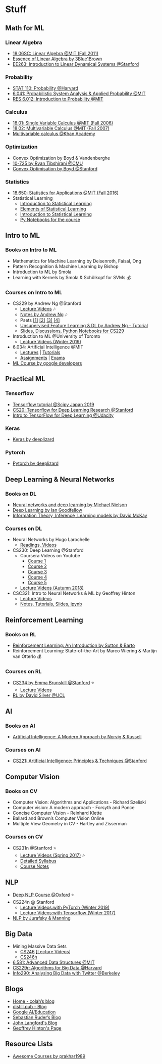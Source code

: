 # Stuff

## Math for ML

### Linear Algebra

* [18.06SC: Linear Algebra @MIT (Fall 2011)](https://www.youtube.com/playlist?list=PL221E2BBF13BECF6C)
* [Essence of Linear Algebra by 3Blue1Brown](https://www.youtube.com/playlist?list=PLZHQObOWTQDPD3MizzM2xVFitgF8hE_ab)
* [EE263: Introduction to Linear Dynamical Systems @Stanford](https://www.youtube.com/playlist?list=PL06960BA52D0DB32B)

### Probability

* [STAT 110: Probability @Harvard](https://www.youtube.com/playlist?list=PL2SOU6wwxB0uwwH80KTQ6ht66KWxbzTIo)
* [6.041: Probabilistic System Analysis & Applied Probability @MIT](https://www.youtube.com/playlist?list=PLUl4u3cNGP61MdtwGTqZA0MreSaDybji8)
* [RES 6.012: Introduction to Probability @MIT](https://www.youtube.com/playlist?list=PLUl4u3cNGP60hI9ATjSFgLZpbNJ7myAg6)

### Calculus

* [18.01: Single Variable Calculus @MIT (Fall 2006)](https://www.youtube.com/playlist?list=PL590CCC2BC5AF3BC1)
* [18.02: Multivariable Calculus @MIT (Fall 2007)](https://www.youtube.com/playlist?list=PL4C4C8A7D06566F38)
* [Multivariable calculus @Khan Academy](https://www.youtube.com/playlist?list=PLSQl0a2vh4HC5feHa6Rc5c0wbRTx56nF7)

### Optimization

* Convex Optimization by Boyd & Vandenberghe
* [10-725 by Ryan Tibshirani @CMU](https://www.youtube.com/playlist?list=PLjbUi5mgii6AVdvImLB9-Hako68p9MpIC)
* [Convex Optimisation by Boyd @Stanford](https://www.youtube.com/playlist?list=PL3940DD956CDF0622)

### Statistics

* [18.650: Statistics for Applications @MIT (Fall 2016)](https://www.youtube.com/playlist?list=PLUl4u3cNGP60uVBMaoNERc6knT_MgPKS0)
* Statistical Learning
  * [Introduction to Statistical Learning](http://www-bcf.usc.edu/~gareth/ISL/)
  * [Elements of Statistical Learning](https://web.stanford.edu/~hastie/ElemStatLearn//)
  * [Introduction to Statistical Learning](https://www.youtube.com/playlist?list=PLOg0ngHtcqbPTlZzRHA2ocQZqB1D_qZ5V)
  * [Py Notebooks for the course](https://github.com/sujitpal/statlearning-notebooks)

## Intro to ML

### Books on Intro to ML

* Mathematics for Machine Learning by Deisenroth, Faisal, Ong
* Pattern Recognition & Machine Learning by Bishop
* Introduction to ML by Smola
* Learning with Kernels by Smola & Schölkopf for SVMs :moneybag:

### Courses on Intro to ML

* CS229 by Andrew Ng @Stanford
  * [Lecture Videos](https://www.youtube.com/playlist?list=PLA89DCFA6ADACE599) :notes:
  * [Notes by Andrew Ng](http://cs229.stanford.edu/notes/) :notes:
  * Psets [[1]](http://github.com/ccombier/CS229/blob/master/Problem1/ps1.pdf) [[2]](http://github.com/ccombier/CS229/blob/master/Problem2/ps2.pdf) [[3]](http://github.com/ccombier/CS229/blob/master/Problem3/ps3.pdf) [[4]](http://github.com/ccombier/CS229/blob/master/Problem4/ps4.pdf)
  * [Unsupervised Feature Learning & DL by Andrew Ng - Tutorial](http://ufldl.stanford.edu/tutorial/)
  * [Slides, Discussions, Python Notebooks for CS229](http://cs229.stanford.edu/syllabus.html)
* Introduction to ML @University of Toronto
  * [Lecture Videos (Winter 2019)](https://www.youtube.com/playlist?list=PL-Mfq5QS-s8iS9XqKuApPE1TSlnZblFHF)
* 6.034: Artificial Intelligence @MIT
  * [Lectures](https://www.youtube.com/playlist?list=PLUl4u3cNGP63gFHB6xb-kVBiQHYe_4hSi) | [Tutorials](https://ocw.mit.edu/courses/electrical-engineering-and-computer-science/6-034-artificial-intelligence-fall-2010/tutorials/)
  * [Assignments](https://ocw.mit.edu/courses/electrical-engineering-and-computer-science/6-034-artificial-intelligence-fall-2010/assignments/) | [Exams](https://ocw.mit.edu/courses/electrical-engineering-and-computer-science/6-034-artificial-intelligence-fall-2010/exams/)
* [ML Course by google developers](https://developers.google.com/machine-learning/crash-course/)

## Practical ML

### Tensorflow

* [Tensorflow tutorial @Scipy Japan 2019](https://www.youtube.com/watch?v=Yyv-ng0_OTU&linkId=67877203)
* [CS20: Tensorflow for Deep Learning Research @Stanford](https://web.stanford.edu/class/cs20si/syllabus.html)
* [Intro to TensorFlow for Deep Learning @Udacity](https://www.udacity.com/course/intro-to-tensorflow-for-deep-learning--ud187)

### Keras

* [Keras by deeplizard](https://www.youtube.com/playlist?list=PLZbbT5o_s2xrwRnXk_yCPtnqqo4_u2YGL)

### Pytorch

* [Pytorch by deeplizard](https://www.youtube.com/playlist?list=PLZbbT5o_s2xrfNyHZsM6ufI0iZENK9xgG)

## Deep Learning & Neural Networks

### Books on DL

* [Neural networks and deep learning by Michael Nielson](http://neuralnetworksanddeeplearning.com/chap1.html)
* [Deep Learning by Ian Goodfellow](http://www.deeplearningbook.org/)
* [Information Theory, Inference, Learning models by David McKay](http://www.inference.org.uk/mackay/itila/book.html)

### Courses on DL

* Neural Networks by Hugo Larochelle
  * [Readings, Videos](http://info.usherbrooke.ca/hlarochelle/neural_networks/content.html)
* CS230: Deep Learning @Stanford
  * Coursera Videos on Youtube
    * [Course 1](https://www.youtube.com/playlist?list=PLkDaE6sCZn6Ec-XTbcX1uRg2_u4xOEky0)
    * [Course 2](https://www.youtube.com/playlist?list=PLkDaE6sCZn6Hn0vK8co82zjQtt3T2Nkqc)
    * [Course 3](https://www.youtube.com/playlist?list=PLkDaE6sCZn6E7jZ9sN_xHwSHOdjUxUW_b)
    * [Course 4](https://www.youtube.com/playlist?list=PLkDaE6sCZn6Gl29AoE31iwdVwSG-KnDzF)
    * [Course 5](https://www.youtube.com/playlist?list=PLkDaE6sCZn6F6wUI9tvS_Gw1vaFAx6rd6)
  * [Lecture Videos (Autumn 2018)](https://www.youtube.com/playlist?list=PLoROMvodv4rOABXSygHTsbvUz4G_YQhOb)
* CSC321: Intro to Neural Networks & ML by Geoffrey Hinton
  * [Lecture Videos](https://www.youtube.com/playlist?list=PLoRl3Ht4JOcdU872GhiYWf6jwrk_SNhz9)
  * [Notes, Tutorials, Slides, ipynb](http://www.cs.toronto.edu/~rgrosse/courses/csc321_2018/)

## Reinforcement Learning

### Books on RL

* [Reinforcement Learning: An Introduction by Sutton & Barto](http://incompleteideas.net/book/RLbook2018trimmed.pdf)
* Reinforcement Learning: State-of-the-Art by Marco Wiering & Martijn van Otterlo :moneybag:

### Courses on RL

* [CS234 by Emma Brunskill @Stanford](http://web.stanford.edu/class/cs234/index.html) :star:
  * [Lecture Videos](https://www.youtube.com/playlist?list=PLoROMvodv4rOSOPzutgyCTapiGlY2Nd8u)
* [RL by David Silver @UCL](http://www0.cs.ucl.ac.uk/staff/D.Silver/web/Teaching.html)

## AI

### Books on AI

* [Artificial Intelligence: A Modern Approach by Norvig & Russell](http://aima.cs.berkeley.edu)

### Courses on AI

* [CS221: Artificial Intelligence: Principles & Techniques @Stanford](http://web.stanford.edu/class/cs221/)

## Computer Vision

### Books on CV

* Computer Vision: Algorithms and Applications - Richard Szeliski
* Computer vision: A modern approach -  Forsyth and Ponce
* Concise Computer Vision -  Reinhard Klette
* Ballard and Brown’s Computer Vision Online
* Multiple View Geometry in CV - Hartley and Zisserman

### Courses on CV

* CS231n @Stanford :star:
  * [Lecture Videos (Spring 2017)](https://www.youtube.com/playlist?list=PL3FW7Lu3i5JvHM8ljYj-zLfQRF3EO8sYv) :notes:
  * [Detailed Syllabus](http://cs231n.stanford.edu/syllabus.html)
  * [Course Notes](http://cs231n.github.io/)

## NLP

* [Deep NLP Course @Oxford](https://github.com/oxford-cs-deepnlp-2017/lectures) :star:
* CS224n @ Stanford
  * [Lecture Videos:with PyTorch (Winter 2019)](https://www.youtube.com/playlist?list=PLoROMvodv4rOhcuXMZkNm7j3fVwBBY42z)
  * [Lecture Videos:with Tensorflow (Winter 2017)](https://www.youtube.com/playlist?list=PL3FW7Lu3i5Jsnh1rnUwq_TcylNr7EkRe6)
* [NLP by Jurafsky & Manning](https://www.youtube.com/playlist?list=PLoROMvodv4rOFZnDyrlW3-nI7tMLtmiJZ)

## Big Data

* Mining Massive Data Sets
  * [CS246](https://web.stanford.edu/class/cs246/) [[Lecture Videos]](http://snap.stanford.edu/class/cs246-videos-2019/)
  * [CS246h](http://web.stanford.edu/class/cs246h/)
* [6.581: Advanced Data Structures @MIT](http://courses.csail.mit.edu/6.851/fall17/)
* [CS229r: Algorithms for Big Data @Harvard](http://people.seas.harvard.edu/~minilek/cs229r/fall15/lec.html)
* [Info290: Analysing Big Data with Twitter @Berkeley](https://www.ischool.berkeley.edu/courses/info/290/abdt)

## Blogs

* [Home - colah’s blog](http://colah.github.io/)
* [distill.pub - Blog](https://distill.pub/)
* [Google AI/Education](https://ai.google/education)
* [Sebastian Ruder’s Blog](http://ruder.io/)
* [John Langford's Blog](http://hunch.net/?page_id=122)
* [Geoffrey Hinton's Page](http://www.cs.toronto.edu/~hinton/)

## Resource Lists

* [Awesome Courses by prakhar1989](https://github.com/prakhar1989/awesome-courses)
